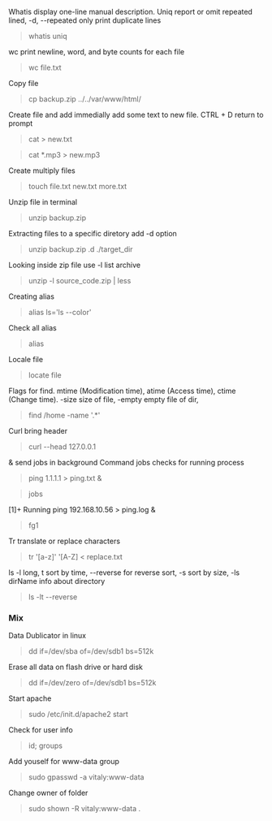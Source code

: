 Whatis display one-line manual description. Uniq report or omit repeated lined, -d, --repeated only print duplicate lines

> whatis uniq

wc print newline, word, and byte counts for each file

> wc file.txt

Copy file

> cp backup.zip ../../var/www/html/

Create file and add immedially add some text to new file. CTRL + D return to prompt

> cat > new.txt

> cat *.mp3 > new.mp3 

Create multiply files

> touch file.txt new.txt more.txt

Unzip file in terminal

> unzip backup.zip

Extracting files to a specific diretory add -d option

> unzip backup.zip .d ./target_dir

Looking inside zip file use -l list archive

> unzip -l source_code.zip | less

Creating alias 

> alias ls='ls --color'

Check all alias 

> alias

Locale file 

> locate file

Flags for find. mtime (Modification time), atime (Access time), ctime (Change time). -size size of file, -empty empty file of dir,

> find /home -name '.*'

Curl bring header

> curl --head 127.0.0.1

& send jobs in background Command jobs checks for running process

> ping 1.1.1.1 > ping.txt &

> jobs

[1]+ Running ping 192.168.10.56 > ping.log &

> fg1  

Tr translate or replace characters

> tr '[a-z]' '[A-Z] < replace.txt

ls -l long, t sort by time, --reverse for reverse sort, -s sort by size, -ls dirName info about directory

> ls -lt --reverse



### Mix 

Data Dublicator in linux

> dd if=/dev/sba of=/dev/sdb1 bs=512k

Erase all data on flash drive or hard disk

> dd if=/dev/zero of=/dev/sdb1 bs=512k

Start apache 

> sudo /etc/init.d/apache2 start

Check for user info

> id; groups

Add youself for www-data group

> sudo gpasswd -a vitaly:www-data

Change owner of folder

> sudo shown -R vitaly:www-data .
